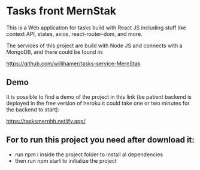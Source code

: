 # Tasks front MernStak 

This is a Web application for tasks build with React JS including stuff like context API, states, axios, react-router-dom, and more.

The services of this project are build with Node JS and connects with a MongoDB, and there could be found in:

https://github.com/willihamer/tasks-service-MernStak


## Demo

It is possible to find a demo of the project in this link (be patient backend is deployed in the free version of heroku it could take one or two minutes for the backend to start):

https://tasksmernhh.netlify.app/
## For to run this project you need after download it:

- run npm i inside the project folder to install al dependencies
- then run npm start to initialize the project